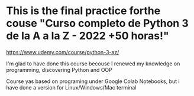 # This is the final practice forthe couse "Curso completo de Python 3 de la A a la Z - 2022 +50 horas!"

https://www.udemy.com/course/python-3-az/

I'm glad to have done this course becouse I renewed my knowledge on programming, discovering Python and OOP

Course yas based on programing under Google Colab Notebooks, but i have done a version for Linux/Windows/Mac terminal
